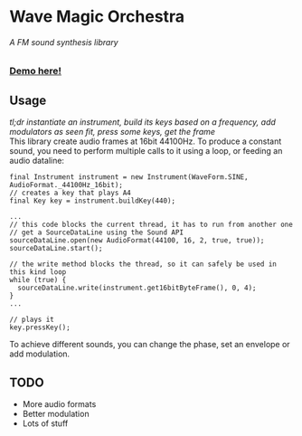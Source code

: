 # Wave Magic Orchestra
###### A FM sound synthesis library


### [Demo here!](https://github.com/jbatistareis/wmo-demo)


## Usage  
_tl;dr instantiate an instrument, build its keys based on a frequency, add modulators as seen fit, press some keys, get the frame_  
This library create audio frames at 16bit 44100Hz. To produce a constant sound, you need to perform multiple calls to it using a loop, or feeding an audio dataline:   
```
final Instrument instrument = new Instrument(WaveForm.SINE, AudioFormat._44100Hz_16bit);
// creates a key that plays A4
final Key key = instrument.buildKey(440);

...
// this code blocks the current thread, it has to run from another one
// get a SourceDataLine using the Sound API
sourceDataLine.open(new AudioFormat(44100, 16, 2, true, true));
sourceDataLine.start();

// the write method blocks the thread, so it can safely be used in this kind loop
while (true) {
  sourceDataLine.write(instrument.get16bitByteFrame(), 0, 4);
}
...

// plays it
key.pressKey();
```  
To achieve different sounds, you can change the phase, set an envelope or add modulation.


## TODO
* More audio formats
* Better modulation
* Lots of stuff